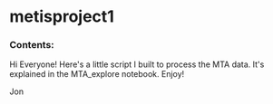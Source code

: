 # metisproject1

### Contents:
Hi Everyone! Here's a little script I built to process the MTA data. It's explained in the MTA_explore notebook. Enjoy!


Jon
